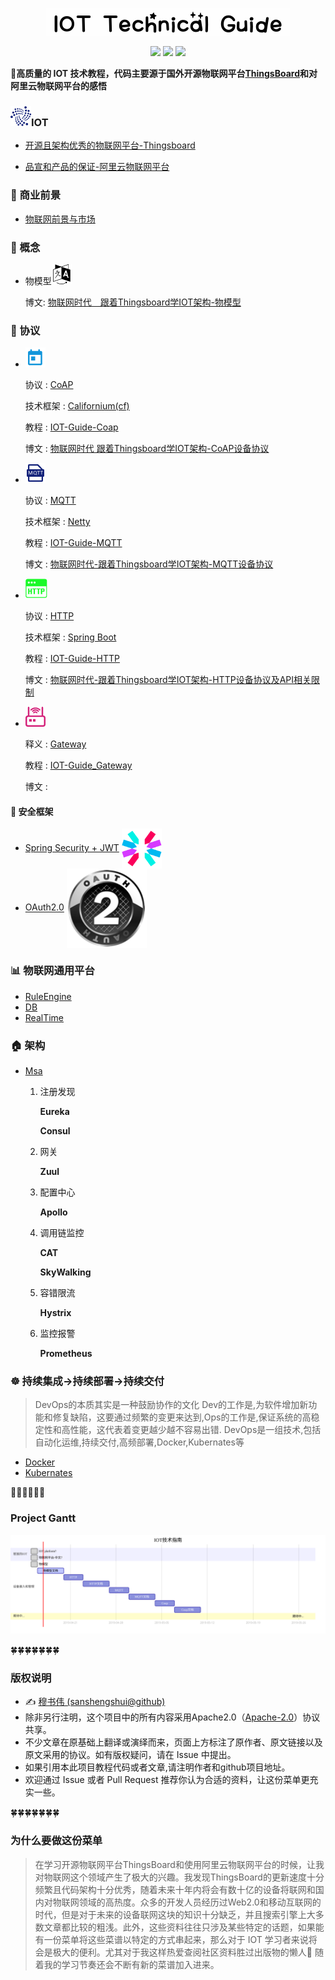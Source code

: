 <p align="center">
    <img src="png/logo.png" alt="IOT Technical Guide">
</p>
<p align="center">
    <a href="https://travis-ci.org/sanshengshui/IOT-Technical-Guide"><img src="https://travis-ci.org/sanshengshui/IOT-Technical-Guide.svg?branch=master" /></a>
    <a href="https://github.com/sanshengshui/Groza/blob/master/LICENSE"><img src="https://img.shields.io/badge/license-Apache-000000.svg" /></a>
    <a href="https://github.com/sanshengshui/IOT-Technical-Guide/issues"><img src="http://isitmaintained.com/badge/open/dreamans/syncd.svg" /></a>




 **:maple_leaf:高质量的 IOT 技术教程，代码主要源于国外开源物联网平台[ThingsBoard](https://thingsboard.io/)和对阿里云物联网平台的感悟**

### ![](png/IOT.png)IOT

- [开源且架构优秀的物联网平台-Thingsboard](https://thingsboard.io/)

- [品宣和产品的保证-阿里云物联网平台](https://www.aliyun.com/product/iot-deviceconnect?spm=5176.12825654.eofdhaal5.103.e9392c4adOqibP)


### :couple: 商业前景

- [物联网前景与市场](https://blog.mushuwei.cn/2018/10/26/IOT市场及技术模拟/)

### :scroll: 概念

- 物模型![](png/language.png)
  
  博文: [物联网时代　跟着Thingsboard学IOT架构-物模型](https://blog.mushuwei.cn/2019/04/17/%E6%88%91%E6%98%AF%E5%BA%96%E4%B8%81-%E8%82%A2%E8%A7%A3IOT%E5%B9%B3%E5%8F%B0%E4%B9%8B%E7%89%A9%E6%A8%A1%E5%9E%8B/)

### :email: 协议
- ![](png/coap.png)

  协议 :  [CoAP](https://coap.technology/)

  技术框架 : [Californium(cf)](https://www.eclipse.org/californium/)
  
  教程 : [IOT-Guide-Coap](https://github.com/sanshengshui/IOT-Technical-Guide/tree/master/IOT-Guide-Coap)
  
  博文 : [物联网时代 跟着Thingsboard学IOT架构-CoAP设备协议](https://blog.mushuwei.cn/2019/07/25/%E7%89%A9%E8%81%94%E7%BD%91%E6%97%B6%E4%BB%A3-%E8%B7%9F%E7%9D%80Thingsboard%E5%AD%A6IOT%E6%9E%B6%E6%9E%84-CoAP%E8%AE%BE%E5%A4%87%E5%8D%8F%E8%AE%AE/)

- ![](png/MQTT.png)

   协议 :  [MQTT](http://mqtt.org/)
  
   技术框架 :  [Netty](https://netty.io/)
   
   教程 : [IOT-Guide-MQTT](https://github.com/sanshengshui/IOT-Technical-Guide/tree/master/IOT-Guide-MQTT)
   
   博文 : [物联网时代-跟着Thingsboard学IOT架构-MQTT设备协议](https://blog.mushuwei.cn/2019/07/24/%E7%89%A9%E8%81%94%E7%BD%91%E6%97%B6%E4%BB%A3-%E8%B7%9F%E7%9D%80Thingsboard%E5%AD%A6IOT%E6%9E%B6%E6%9E%84-MQTT%E8%AE%BE%E5%A4%87%E5%8D%8F%E8%AE%AE/)

- ![](png/HTTP.png)
  
   协议 :  [HTTP](https://en.wikipedia.org/wiki/Hypertext_Transfer_Protocol)
   
   技术框架 :  [Spring Boot](https://spring.io/projects/spring-boot)
       
   教程 : [IOT-Guide-HTTP](https://github.com/sanshengshui/IOT-Technical-Guide/tree/master/IOT-Guide-HTTP)
   
   博文 : [物联网时代-跟着Thingsboard学IOT架构-HTTP设备协议及API相关限制](https://blog.mushuwei.cn/2019/08/16/%E7%89%A9%E8%81%94%E7%BD%91%E6%97%B6%E4%BB%A3-%E8%B7%9F%E7%9D%80Thingsboard%E5%AD%A6IOT%E6%9E%B6%E6%9E%84-HTTP%E8%AE%BE%E5%A4%87%E5%8D%8F%E8%AE%AE%E5%8F%8AAPI%E7%9B%B8%E5%85%B3%E9%99%90%E5%88%B6/)
   
- ![](png/gateway.png)
  
    释义 : [Gateway](https://baike.baidu.com/item/%E7%BD%91%E5%85%B3/98992?fr=aladdin)
    
    教程 : [IOT-Guide_Gateway](https://github.com/sanshengshui/IOT-Technical-Guide/tree/master/IOT-Guide-Gateway)
    
    博文 : 

#### :closed_lock_with_key:  安全框架

- [Spring Security + JWT]() [<img src="png/pic_logo.svg" align="center" width="64">](https://jwt.io/)
- [OAuth2.0]() [<img src="png/oauth-2-sm.png" align="center" width="128">](https://oauth.net/2/)

### :bar_chart: 物联网通用平台

- [RuleEngine]()
- [DB]()
- [RealTime]()

### :house: 架构

- [Msa]()

  1. 注册发现

     **Eureka**

     **Consul**

  2. 网关

     **Zuul**

  3. 配置中心

     **Apollo**

  4. 调用链监控

     **CAT**

     **SkyWalking**

  5. 容错限流

     **Hystrix**

  6. 监控报警

     **Prometheus**


###  :wheel_of_dharma: 持续集成->持续部署->持续交付
>DevOps的本质其实是一种鼓励协作的文化
>Dev的工作是,为软件增加新功能和修复缺陷，这要通过频繁的变更来达到,Ops的工作是,保证系统的高稳定性和高性能，这代表着变更越少越不容易出错.
>DevOps是一组技术,包括自动化运维,持续交付,高频部署,Docker,Kubernates等

- [Docker]()
- [Kubernates]()

:honeybee::honeybee::honeybee::honeybee::honeybee::honeybee:

### Project Gantt

![gantt_en](png/gantt_cn.svg)

:four_leaf_clover::four_leaf_clover::four_leaf_clover::four_leaf_clover::four_leaf_clover::four_leaf_clover::four_leaf_clover:


### 版权说明

- ✍️ [穆书伟 (sanshengshui@github)](https://github.com/sanshengshui)
- 除非另行注明，这个项目中的所有内容采用Apache2.0（[Apache-2.0](http://www.apache.org/licenses/LICENSE-2.0)）协议共享。
- 不少文章在原基础上翻译或演绎而来，页面上方标注了原作者、原文链接以及原文采用的协议。如有版权疑问，请在 Issue 中提出。
- 如果引用本此项目教程代码或者文章,请注明作者和github项目地址。
- 欢迎通过 Issue 或者 Pull Request 推荐你认为合适的资料，让这份菜单更充实一些。

:four_leaf_clover::four_leaf_clover::four_leaf_clover::four_leaf_clover::four_leaf_clover::four_leaf_clover::four_leaf_clover:

### 为什么要做这份菜单

> 在学习开源物联网平台ThingsBoard和使用阿里云物联网平台的时候，让我对物联网这个领域产生了极大的兴趣。我发现ThingsBoard的更新速度十分频繁且代码架构十分优秀，随着未来十年内将会有数十亿的设备将联网和国内对物联网领域的高热度。众多的开发人员经历过Web2.0和移动互联网的时代，但是对于未来的设备联网这块的知识十分缺乏，并且搜索引擎上大多数文章都比较的粗浅。此外，这些资料往往只涉及某些特定的话题，如果能有一份菜单将这些菜谱以特定的方式串起来，那么对于 IOT 学习者来说将会是极大的便利。尤其对于我这样热爱查阅社区资料胜过出版物的懒人:new_moon_with_face: 随着我的学习节奏还会不断有新的菜谱加入进来。
>
